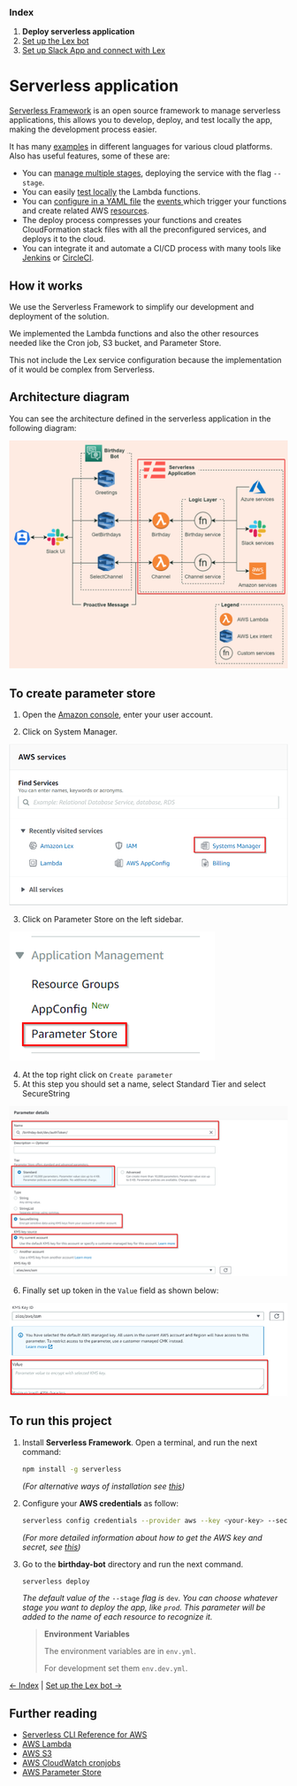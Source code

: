 ### Index

1. **Deploy serverless application**
2. [Set up the Lex bot](./lex-bot.md)
3. [Set up Slack App and connect with Lex](./slack.md)

# Serverless application

[Serverless Framework](https://www.serverless.com/open-source/) is an open source framework to manage serverless applications, this allows you to develop, deploy, and test locally the app, making the development process easier.

It has many [examples](https://www.serverless.com/examples/) in different languages for various cloud platforms. Also has useful features, some of these are:

- You can [manage multiple stages](https://www.serverless.com/framework/docs/providers/aws/cli-reference/deploy#deployment-with-stage-and-region-options), deploying the service with the flag `--stage`.
- You can easily [test locally](https://www.serverless.com/framework/docs/providers/aws/cli-reference/invoke-local/) the Lambda functions.
- You can [configure in a YAML file](https://www.serverless.com/framework/docs/providers/aws/guide/serverless.yml/) the [events ](https://www.serverless.com/framework/docs/providers/aws/guide/events/)which trigger your functions and create related AWS [resources](https://www.serverless.com/framework/docs/providers/aws/guide/resources/).
- The deploy process compresses your functions and creates CloudFormation stack files with all the preconfigured services, and deploys it to the cloud.
- You can integrate it and automate a CI/CD process with many tools like [Jenkins](https://www.jenkins.io/) or [CircleCI](https://circleci.com/).

## How it works

We use the Serverless Framework to simplify our development and deployment of the solution.

We implemented the Lambda functions and also the other resources needed like the Cron job, S3 bucket, and Parameter Store.

This not include the Lex service configuration because the implementation of it would be complex from Serverless.

## Architecture diagram

You can see the architecture defined in the serverless application in the following diagram:

![BirthdayBot Serverless](./images/BirthdayBot-Serverless.png)

## To create parameter store

1. Open the [Amazon console](https://console.aws.amazon.com/lex/), enter your user account.

2. Click on System Manager.

![AWS Systems Manager 1](./images/AWS_SystemManager1.png)

3. Click on Parameter Store on the left sidebar.

![AWS Systems Manager 2](./images/AWS_SystemManager2.png)

4. At the top right click on `Create parameter`
5. At this step you should set a name, select Standard Tier and select SecureString

![AWS Systems Manager 3](./images/AWS_SystemManager3.png)

6. Finally set up token in the `Value` field as shown below:

![AWS Systems Manager 4](./images/AWS_SystemManager4.png)

## To run this project

1. Install **Serverless Framework**. Open a terminal, and run the next command:

   ```bash
   npm install -g serverless
   ```

   _(For alternative ways of installation see_ [_this_](https://www.serverless.com/framework/docs/getting-started/)_)_

2. Configure your **AWS credentials** as follow:

   ```bash
   serverless config credentials --provider aws --key <your-key> --secret <your-secret>
   ```

   _(For more detailed information about how to get the AWS key and secret, see_ [_this_](https://www.serverless.com/framework/docs/providers/aws/guide/credentials/)_)_

3. Go to the **birthday-bot** directory and run the next command.

   ```bash
   serverless deploy
   ```

   _The default value of the_ `--stage` _flag is_ `dev`_. You can choose whatever stage you want to deploy the app, like `prod`. This parameter will be added to the name of each resource to recognize it._

   > **Environment Variables**
   >
   > The environment variables are in `env.yml`.
   >
   > For development set them `env.dev.yml`.

[<- Index](../birthday-bot/README.md) | [Set up the Lex bot ->](./lex-bot.md)

## Further reading

- [Serverless CLI Reference for AWS](https://www.serverless.com/framework/docs/providers/aws/cli-reference/)
- [AWS Lambda](https://aws.amazon.com/es/lambda/)
- [AWS S3 ](https://aws.amazon.com/es/s3/)
- [AWS CloudWatch cronjobs](https://docs.aws.amazon.com/AmazonCloudWatch/latest/events/ScheduledEvents.html)
- [AWS Parameter Store](https://docs.aws.amazon.com/systems-manager/latest/userguide/systems-manager-parameter-store.html)
